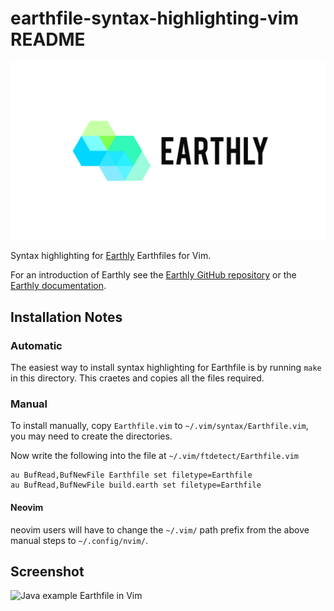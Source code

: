 # earthfile-syntax-highlighting-vim README

<div align="center"><img alt="Earthly" width="700px" src="https://github.com/earthly/earthly/raw/master/img/logo-banner-white-bg.png" /></div>

Syntax highlighting for [Earthly](https://earthly.dev) Earthfiles for Vim.

For an introduction of Earthly see the [Earthly GitHub repository](https://github.com/earthly/earthly) or the [Earthly documentation](https://docs.earthly.dev).

## Installation Notes

### Automatic

The easiest way to install syntax highlighting for Earthfile is by running `make` in this directory. This craetes and copies all the files required.

### Manual

To install manually, copy `Earthfile.vim` to `~/.vim/syntax/Earthfile.vim`, you may need to create the directories.

Now write the following into the file at `~/.vim/ftdetect/Earthfile.vim`

```vim
au BufRead,BufNewFile Earthfile set filetype=Earthfile
au BufRead,BufNewFile build.earth set filetype=Earthfile
```

#### Neovim

neovim users will have to change the `~/.vim/` path prefix from the above manual steps to `~/.config/nvim/`.

## Screenshot

![Java example Earthfile in Vim](https://raw.githubusercontent.com/vishnugt/earthly/master/contrib/earthfile-syntax-highlighting-vim/Screenshot.png)
